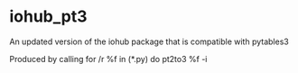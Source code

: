 # iohub_pt3
An updated version of the iohub package that is compatible with pytables3

Produced by calling for /r %f in (*.py) do pt2to3 %f -i
